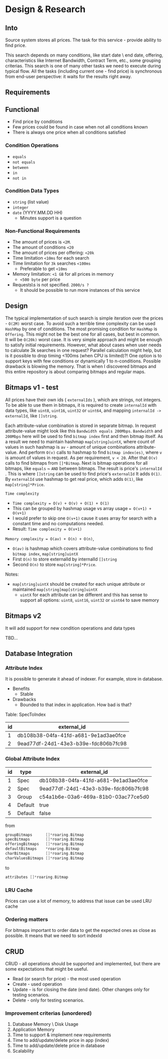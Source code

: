 # Design & Research

## Into
Source system stores all prices. The task for this service - provide ability to find price.

This search depends on many conditions, like start date \ end date, offering, 
characteristics like Internet Bandwidth, Contract Term, etc., some grouping criterias.
This search is one of many other tasks we need to execute during typical flow.
All the tasks (including current one - find price) is synchronous from end-user perspective: 
it waits for the results right away.

## Requirements
## Functional
* Find price by conditions
* Few prices could be found in case when not all conditions known
* There is always one price when all conditions satisfied

### Condition Operations
* `equals`
* `not equals`
* `between`
* `in`
* `not in`

### Condition Data Types
* `string` (list value)
* `integer`
* `date` (YYYY.MM.DD HH)
  * Minutes support is a question

### Non-Functional Requirements
* The amount of prices is `<2M`.
* The amount of conditions `<20`
* The amount of prices per offering: `<20k`
* Time limitation `<10ms` for each search
* Time limitation for `3k` searches `<100ms`
  * Preferable to get `<10ms`
* Memory limitation: `<1 GB` for all prices in memory
  * `<500 byte` per price
* Requests\s is not specified. `2000/s ?`
  * It should be possible to run more instances of this service

## Design

The typical implementation of such search is simple iteration over the prices - `O(2M)` worst case.
To avoid such a terrible time complexity can be used `HashMap` by one of conditions.
The most promising condition for `HashMap` is `Offering`. This might not be the best one for all cases,
but best in common. It will be `O(20k)` worst case. It is very simple approach and might be enough 
to satisfy initial requirements. 
However, what about cases when user needs to calculate 3k searches in one request?
Parallel calculation might help, but is it possible to drop timing <100ms (when CPU is limited)?!
One option is to support keys with few conditions or dynamically 1 to n-conditions. Possible drawback is
blowing the memory.
That is when I discovered bitmaps and this entire repository is about comparing bitmaps and regular maps.

## Bitmaps v1 - test

All prices have their own ids ( `externalIds` ), which are strings, not integers. To be able to use them in bitmaps, 
it is required to create `internalId` with data types, like `uint8`, `uint16`, `uint32` or `uint64`,
and mapping `internalId -> externalId`, like `[]string`.

Each attribute-value combination is stored in separate bitmap. In request attribute-value might look like this
`Bandwidth equals 200Mbps`. `Bandwidth` and `200Mbps` here will be used to find `bitmap index` first and then
bitmap itself. As a result we need to maintain hashmap `map[string]uintX`, 
where count of values in such hashmap is `av` - amount of unique combinations attribute-value.
And perform `O(v)` calls to hashmap to find `bitmap index(es)`, 
where `v` is amount of values in request. As per requirement, `v < 20`. 
After that `O(v)` calls to find bitmaps from `[]*Bitmap`.
Next is bitmap operations for all bitmaps, like `equals` ~ `AND` between bitmaps.
The result is price's `internalId` . This is where `[]string` can be used to find price's `externalId`
It adds `O(1)`. By `externalId` use hashmap to get real price, which adds `O(1)`, like `map[string]*Price`.

`Time complexity`
  * `Time complexity = O(v) + O(v) + O(1) + O(1)`
  * This can be grouped by hashmap usage vs array usage `= O(v+1) + O(v+1)`
  * I would prefer to skip one `O(v+1)` cause it uses array for search with a constant time and no computations needed.
  * Result: `Time complexity = O(v+1)`

`Memory complexity = O(av) + O(n) + O(n)`,
  * `O(av)` is hashmap which covers attribute-value combinations to find `bitmap index`, `map[string]uintX`
  * First `O(n)` to store externalId by internalId `[]string`
  * Second `O(n)` to store `map[string]*Price`.

Notes:
* `map[string]uintX` should be created for each unique attribute or maintained `map[string]map[string]uintX`
  * `uintX` for each attribute can be different and this has sense 
     to support all options: `uint8`, `uint16`, `uint32` or `uint64` to save memory

## Bitmaps v2
It will add support for new condition operations and data types

TBD...

## Database Integration
### Attribute Index
It is possible to generate it ahead of indexer. For example, store in database. 
* Benefits
    * Stable
* Drawbacks
    * Bounded to that index in application. How bad is that?
  
Table: SpecToIndex

|id|external_id|
--- |--- |
|1|db108b38-04fa-41fd-a681-9e1ad3ae0fce|
|2|9ead77df-24d1-43e3-b39e-fdc806b7fc98|

### Global Attribute Index

|id|type|external_id|
--- |--- |--- |
|1|Spec|db108b38-04fa-41fd-a681-9e1ad3ae0fce|
|2|Spec|9ead77df-24d1-43e3-b39e-fdc806b7fc98|
|3|Group|c54a1b6e-03a6-469a-81b0-03ac77ce5d0|
|4|Default|true|
|5|Default|false|

from
```go
groupBitmaps      []*roaring.Bitmap
specBitmaps       []*roaring.Bitmap
offeringBitmaps   []*roaring.Bitmap
defaultBitmaps    *roaring.Bitmap
charBitmaps       []*roaring.Bitmap
charValuesBitmaps []*roaring.Bitmap
```

to 
```go
attributes []*roaring.Bitmap
```

### LRU Cache
Prices can use a lot of memory, to address that issue can be used LRU cache

### Ordering matters
For bitmaps important to order data to get the expected ones as close as possible.
It means that we need to sort indexId

## CRUD
CRUD - all operations should be supported and implemented, but there are some expectations that might be useful.
* Read (or search for price) - the most used operation
* Create - used operation
* Update - is for closing the date (end date). Other changes only for testing scenarios.
* Delete - only for testing scenarios.

### Improvement criterias (unordered)
1. Database Memory \ Disk Usage
1. Application Memory
1. Time to support & implement new requirements
1. Time to add/update/delete price in app (index)
1. Time to add/update/delete price in database
1. Scalability